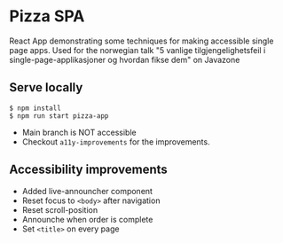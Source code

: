 # Pizza SPA

React App demonstrating some techniques for making accessible single page apps.
Used for the norwegian talk "5 vanlige tilgjengelighetsfeil i single-page-applikasjoner og hvordan fikse dem" on Javazone

## Serve locally
```
$ npm install
$ npm run start pizza-app
```

- Main branch is NOT accessible
- Checkout `a11y-improvements` for the improvements.

## Accessibility improvements
- Added live-announcher component
- Reset focus to `<body>` after navigation
- Reset scroll-position
- Announche when order is complete
- Set `<title>` on every page

